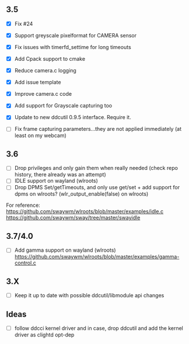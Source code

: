 ## 3.5
- [x] Fix #24
- [x] Support greyscale pixelformat for CAMERA sensor
- [x] Fix issues with timerfd_settime for long timeouts
- [x] Add Cpack support to cmake
- [x] Reduce camera.c logging
- [x] Add issue template
- [x] Improve camera.c code
- [x] Add support for Grayscale capturing too
- [x] Update to new ddcutil 0.9.5 interface. Require it.

- [ ] Fix frame capturing parameters...they are not applied immediately (at least on my webcam)

## 3.6
- [ ] Drop privileges and only gain them when really needed (check repo history, there already was an attempt)
- [ ] IDLE support on wayland (wlroots)
- [ ] Drop DPMS Set/getTimeouts, and only use get/set + add support for dpms on wlroots? (wlr_output_enable(false) on wlroots)

For reference:  
https://github.com/swaywm/wlroots/blob/master/examples/idle.c  
https://github.com/swaywm/sway/tree/master/swayidle  

## 3.7/4.0
- [ ] Add gamma support on wayland (wlroots)
https://github.com/swaywm/wlroots/blob/master/examples/gamma-control.c

## 3.X
- [ ] Keep it up to date with possible ddcutil/libmodule api changes

## Ideas
- [ ] follow ddcci kernel driver and in case, drop ddcutil and add the kernel driver as clightd opt-dep
